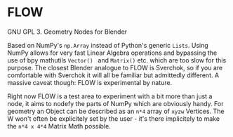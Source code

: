 FLOW
====

GNU GPL 3.  Geometry Nodes for Blender

Based on NumPy's `np.Array` instead of Python's generic `Lists`. Using NumPy allows for very fast Linear Algebra operations and bypassing the use of bpy mathutils `Vector() ` and `Matrix()` etc. which are too slow for this purpose. The closest Blender analogue to FLOW is Sverchok, so if you are comfortable with Sverchok it will all be familiar but admittedly different. A massive caveat though: FLOW is experimental by nature.

Right now FLOW is a test area to experiment with a bit more than just a node, it aims to nodefy the parts of NumPy which are obviously handy. For geometry an Object can be described as an `n*4` array of `xyzw` Vertices. The W won't often be explicitely set by the user - it's there implicitely to make the `n*4 x 4*4` Matrix Math possible.
